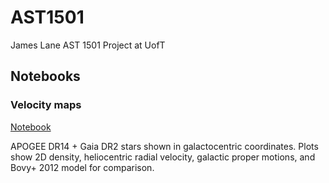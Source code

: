 # AST1501

James Lane AST 1501 Project at UofT

## Notebooks

### Velocity maps

[Notebook](notebooks/gaiadr2-apogee_velocity_maps/gaiadr2-apogee_velocity_maps.ipynb)

APOGEE DR14 + Gaia DR2 stars shown in galactocentric coordinates. Plots show
2D density, heliocentric radial velocity, galactic proper motions, and Bovy+ 2012
model for comparison.
